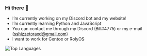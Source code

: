 ### Hi there 👋
- I’m currently working on my Discord bot and my website!
- I’m currently learning Python and JavaScript
- You can contact me through my Discord (Bill#4775) or my e-mail (sshizzetoraxd@gmail.com)
- I want to work for Gentoo or RolyOS

<img alt="Top Languages" src="https://github-readme-stats.vercel.app/api/top-langs/?username=Spelunkerr&layout=compact" />
